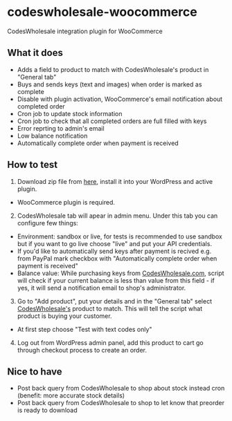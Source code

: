 codeswholesale-woocommerce
==========================

CodesWholesale integration plugin for WooCommerce


What it does
------------
* Adds a field to product to match with CodesWholesale's product in "General tab" 
* Buys and sends keys (text and images) when order is marked as complete
* Disable with plugin activation, WooCommerce's email notification about completed order
* Cron job to update stock information
* Cron job to check that all completed orders are full filled with keys
* Error reprting to admin's email
* Low balance notification
* Automatically complete order when payment is received


How to test
----------
1. Download zip file from [here](http://codeswholesale.com), install it into your WordPress and active plugin.
  - WooCommerce plugin is required.
  
2. CodesWholesale tab will apear in admin menu. Under this tab you can configure few things:
 - Environment: sandbox or live, for tests is recommended to use sandbox but if you want to go live choose "live" and put your API credentials.
 - If you'd like to automatically send keys after payment is recived e.g. from PayPal mark checkbox with "Automatically complete order when payment is received"
 - Balance value: While purchasing keys from [CodesWholesale.com](http://codeswholesale.com), script will check if your current balance is less than value from this field - if yes, it will send a notification email to shop's administrator.

3. Go to "Add product", put your details and in the "General tab" select [CodesWholesale's](http://codeswholesale.com) product to match. This will tell the script what product is buying your customer.
  - At first step choose "Test with text codes only"

4. Log out from WordPress admin panel, add this product to cart go through checkout process to create an order.

Nice to have
------------
* Post back query from CodesWholesale to shop about stock instead cron (benefit: more accurate stock details)
* Post back query from CodesWholesale to shop to let know that preorder is ready to download
